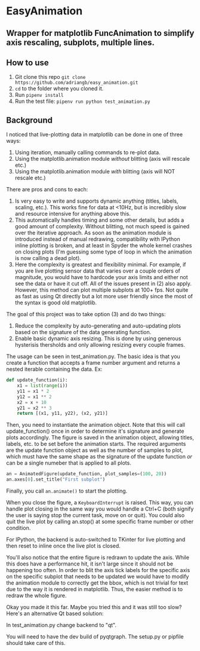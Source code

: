 # EasyAnimation
## Wrapper for matplotlib FuncAnimation to simplify axis rescaling, subplots, multiple lines.

## How to use
1. Git clone this repo ```git clone https://github.com/adriangb/easy_animation.git```
2. `cd` to the folder where you cloned it.
3. Run ```pipenv install```
4. Run the test file: ```pipenv run python test_animation.py```

## Background
I noticed that live-plotting data in matplotlib can be done in one of three ways:

1. Using iteration, manually calling commands to re-plot data.
2. Using the matplotlib.animation module _without_ blitting (axis will rescale etc.)
3. Using the matplotlib.animation module _with_ blitting (axis will NOT rescale etc.)

There are pros and cons to each:

1. Is very easy to write and supports dynamic anything (titles, labels, scaling, etc.). This works fine for data at <10Hz, but is incredibly slow and resource intensive for anything above this.
2. This automatically handles timing and some other details, but adds a good amount of complexity. Without blitting, not much speed is gained over the iterative approach. As soon as the animation module is introduced instead of manual redrawing, compatibility with IPython inline plotting is broken, and at least in Spyder the whole kernel crashes on closing plots (I'm guessing some type of loop in which the animation is now calling a dead plot).
3. Here the complexity is greatest and flexibility minimal. For example, if you are live plotting sensor data that varies over a couple orders of magnitude, you would have to hardcode your axis limits and either not see the data or have it cut off. All of the issues present in (2) also apply. However, this method can plot multiple subplots at 100+ fps. Not quite as fast as using Qt directly but a lot more user friendly since the most of the syntax is good old matplotlib.

The goal of this project was to take option (3) and do two things:
1. Reduce the complexity by auto-generating and auto-updating plots based on the signature of the data generating function.
2. Enable basic dynamic axis resizing. This is done by using generous hysterisis thersholds and only allowing resizing every couple frames.

The usage can be seen in test_animation.py. The basic idea is that you create a function that accepts a frame number argument and returns a nested iterable containing the data. Ex:
```python
def update_function(i):
    x1 = list(range(i))
    y11 = x1 * 2
    y12 = x1 ** 2
    x2 = x + 10
    y21 = x2 ** 3
    return [(x1, y11, y22), (x2, y21)]
```

Then, you need to instantiate the animation object. Note that this will call update_function() once in order to determine it's signature and generate plots accordingly. The figure is saved in the animation object, allowing titles, labels, etc. to be set before the animation starts. The required arguments are the update function object as well as the number of samples to plot, which must have the same shape as the signature of the update function _or_ can be a single numeber that is applied to all plots.
```python
an = AnimatedFigure(update_function, plot_samples=(100, 20))
an.axes[0].set_title("First subplot")
```

Finally, you call ```an.animate()``` to start the plotting.

When you close the figure, a ```KeyboardInterrupt``` is raised. This way, you can handle plot closing in the same way you would handle a Ctrl+C (both signify the user is saying stop the current task, move on or quit). You could also quit the live plot by calling an.stop() at some specific frame number or other condition.

For IPython, the backend is auto-switched to TKinter for live plotting and then reset to inline once the live plot is closed.

You'll also notice that the entire figure is redrawn to update the axis. While this does have a performance hit, it isn't large since it should not be happening too often. In order to blit the axis tick labels for the specific axis on the specific subplot that needs to be updated we would have to modify the animation module to correctly get the bbox, which is not trivial for text due to the way it is rendered in matplotlib. Thus, the easier method is to redraw the whole figure.

Okay you made it this far. Maybe you tried this and it was still too slow? Here's an alternative Qt based solution:

In test_animation.py change backend to "qt".

You will need to have the dev build of pyqtgraph. The setup.py or pipfile should take care of this.
